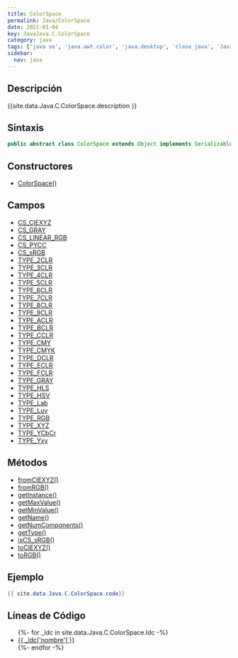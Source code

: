 ```yaml
---
title: ColorSpace
permalink: Java/ColorSpace
date: 2021-01-04
key: JavaJava.C.ColorSpace
category: java
tags: ['java se', 'java.awt.color', 'java.desktop', 'clase java', 'Java 1.0']
sidebar: 
  nav: java
---
```


## Descripción
{{site.data.Java.C.ColorSpace.description }}

## Sintaxis
~~~java
public abstract class ColorSpace extends Object implements Serializable
~~~

## Constructores
* [ColorSpace()](/Java/ColorSpace/ColorSpace/)

## Campos
* [CS_CIEXYZ](/Java/ColorSpace/CS_CIEXYZ)
* [CS_GRAY](/Java/ColorSpace/CS_GRAY)
* [CS_LINEAR_RGB](/Java/ColorSpace/CS_LINEAR_RGB)
* [CS_PYCC](/Java/ColorSpace/CS_PYCC)
* [CS_sRGB](/Java/ColorSpace/CS_sRGB)
* [TYPE_2CLR](/Java/ColorSpace/TYPE_2CLR)
* [TYPE_3CLR](/Java/ColorSpace/TYPE_3CLR)
* [TYPE_4CLR](/Java/ColorSpace/TYPE_4CLR)
* [TYPE_5CLR](/Java/ColorSpace/TYPE_5CLR)
* [TYPE_6CLR](/Java/ColorSpace/TYPE_6CLR)
* [TYPE_7CLR](/Java/ColorSpace/TYPE_7CLR)
* [TYPE_8CLR](/Java/ColorSpace/TYPE_8CLR)
* [TYPE_9CLR](/Java/ColorSpace/TYPE_9CLR)
* [TYPE_ACLR](/Java/ColorSpace/TYPE_ACLR)
* [TYPE_BCLR](/Java/ColorSpace/TYPE_BCLR)
* [TYPE_CCLR](/Java/ColorSpace/TYPE_CCLR)
* [TYPE_CMY](/Java/ColorSpace/TYPE_CMY)
* [TYPE_CMYK](/Java/ColorSpace/TYPE_CMYK)
* [TYPE_DCLR](/Java/ColorSpace/TYPE_DCLR)
* [TYPE_ECLR](/Java/ColorSpace/TYPE_ECLR)
* [TYPE_FCLR](/Java/ColorSpace/TYPE_FCLR)
* [TYPE_GRAY](/Java/ColorSpace/TYPE_GRAY)
* [TYPE_HLS](/Java/ColorSpace/TYPE_HLS)
* [TYPE_HSV](/Java/ColorSpace/TYPE_HSV)
* [TYPE_Lab](/Java/ColorSpace/TYPE_Lab)
* [TYPE_Luv](/Java/ColorSpace/TYPE_Luv)
* [TYPE_RGB](/Java/ColorSpace/TYPE_RGB)
* [TYPE_XYZ](/Java/ColorSpace/TYPE_XYZ)
* [TYPE_YCbCr](/Java/ColorSpace/TYPE_YCbCr)
* [TYPE_Yxy](/Java/ColorSpace/TYPE_Yxy)

## Métodos
* [fromCIEXYZ()](/Java/ColorSpace/fromCIEXYZ)
* [fromRGB()](/Java/ColorSpace/fromRGB)
* [getInstance()](/Java/ColorSpace/getInstance)
* [getMaxValue()](/Java/ColorSpace/getMaxValue)
* [getMinValue()](/Java/ColorSpace/getMinValue)
* [getName()](/Java/ColorSpace/getName)
* [getNumComponents()](/Java/ColorSpace/getNumComponents)
* [getType()](/Java/ColorSpace/getType)
* [isCS_sRGB()](/Java/ColorSpace/isCS_sRGB)
* [toCIEXYZ()](/Java/ColorSpace/toCIEXYZ)
* [toRGB()](/Java/ColorSpace/toRGB)

## Ejemplo
~~~java
{{ site.data.Java.C.ColorSpace.code}}
~~~

## Líneas de Código
<ul>
{%- for _ldc in site.data.Java.C.ColorSpace.ldc -%}
   <li>
       <a href="{{_ldc['url'] }}">{{ _ldc['nombre'] }}</a>
   </li>
{%- endfor -%}
</ul>

